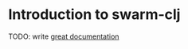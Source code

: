# Introduction to swarm-clj

TODO: write [great documentation](http://jacobian.org/writing/what-to-write/)
